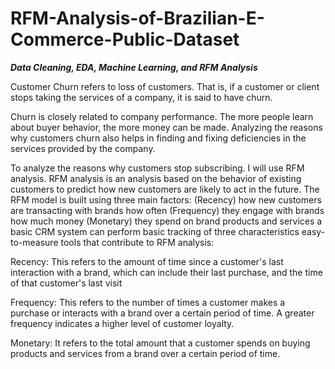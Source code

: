 # RFM-Analysis-of-Brazilian-E-Commerce-Public-Dataset
***Data Cleaning, EDA, Machine Learning, and RFM Analysis***

Customer Churn refers to loss of customers. That is, if a customer or client stops taking the services of a company, it is said to have churn.

Churn is closely related to company performance. The more people learn about buyer behavior, the more money can be made. Analyzing the reasons why customers churn also helps in finding and fixing deficiencies in the services provided by the company.

To analyze the reasons why customers stop subscribing. I will use RFM analysis. RFM analysis is an analysis based on the behavior of existing customers to predict how new customers are likely to act in the future. The RFM model is built using three main factors: (Recency) how new customers are transacting with brands how often (Frequency) they engage with brands how much money (Monetary) they spend on brand products and services a basic CRM system can perform basic tracking of three characteristics easy-to-measure tools that contribute to RFM analysis:

Recency: This refers to the amount of time since a customer's last interaction with a brand, which can include their last purchase, and the time of that customer's last visit

Frequency: This refers to the number of times a customer makes a purchase or interacts with a brand over a certain period of time. A greater frequency indicates a higher level of customer loyalty.

Monetary: It refers to the total amount that a customer spends on buying products and services from a brand over a certain period of time.
